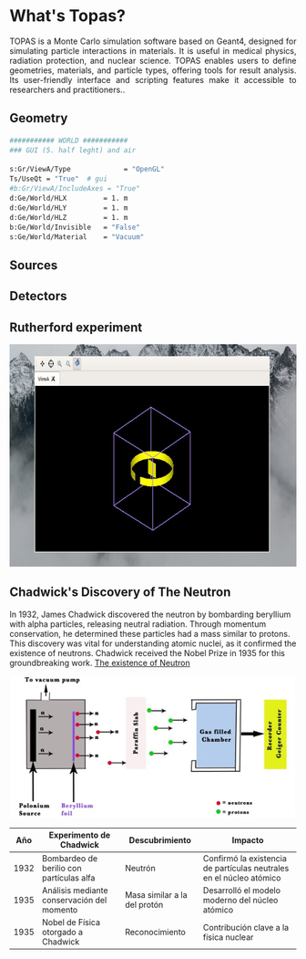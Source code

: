 # What's Topas?

<div style="text-align: center;">
  <p style="text-align: justify;"> TOPAS is a Monte Carlo simulation software based on Geant4, designed for simulating particle interactions in materials. It is useful in medical physics, radiation protection, and nuclear science. TOPAS enables users to define geometries, materials, and particle types, offering tools for result analysis. Its user-friendly interface and scripting features make it accessible to researchers and practitioners..
  </p>
</div>

## Geometry 

```bash
########### WORLD ###########
### GUI (5. half leght) and air

s:Gr/ViewA/Type             = "OpenGL"
Ts/UseQt = "True"  # gui
#b:Gr/ViewA/IncludeAxes = "True"
d:Ge/World/HLX         = 1. m
d:Ge/World/HLY         = 1. m
d:Ge/World/HLZ         = 1. m
b:Ge/World/Invisible   = "False"
s:Ge/World/Material    = "Vacuum"
```

## Sources 

## Detectors 


## Rutherford experiment 
 
<p align="center">
  <img with="850" height="390" src="topas.jpg">
</p>


## Chadwick's Discovery of The Neutron

In 1932, James Chadwick discovered the neutron by bombarding beryllium with alpha particles, releasing neutral radiation. Through momentum conservation, he determined these particles had a mass similar to protons. This discovery was vital for understanding atomic nuclei, as it confirmed the existence of neutrons. Chadwick received the Nobel Prize in 1935 for this groundbreaking work. [The existence of Neutron](https://royalsocietypublishing.org/doi/epdf/10.1098/rspa.1932.0112)



<p align="center">
  <img width="500" height="250" src="/Images/experiment.jpg">
</p>


| Año  | Experimento de Chadwick                      | Descubrimiento          | Impacto                                    |
|------|----------------------------------------------|-------------------------|--------------------------------------------|
| 1932 | Bombardeo de berilio con partículas alfa      | Neutrón                  | Confirmó la existencia de partículas neutrales en el núcleo atómico |
| 1935 | Análisis mediante conservación del momento    | Masa similar a la del protón | Desarrolló el modelo moderno del núcleo atómico |
| 1935 | Nobel de Física otorgado a Chadwick           | Reconocimiento           | Contribución clave a la física nuclear     |



